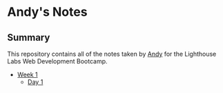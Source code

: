 # Andy's Notes
## Summary

This repository contains all of the notes taken by [Andy](https://github.com/andyglwong/README.md) for the Lighthouse Labs Web Development Bootcamp.
* [Week 1](/Week_1)
  * [Day 1](/Week_1/Day_1)